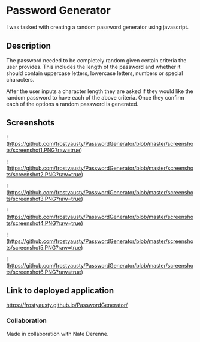 # Password Generator

I was tasked with creating a random password generator using javascript. 

## Description

The password needed to be completely random given certain criteria the user provides. This includes the length of the password and whether it should contain uppercase letters, lowercase letters, numbers or special characters. 

After the user inputs a character length they are asked if they would like the random password to have each of the above criteria. Once they confirm each of the options a random password is generated. 

## Screenshots 

!(https://github.com/frostyausty/PasswordGenerator/blob/master/screenshots/screenshot1.PNG?raw=true)

!(https://github.com/frostyausty/PasswordGenerator/blob/master/screenshots/screenshot2.PNG?raw=true)

!(https://github.com/frostyausty/PasswordGenerator/blob/master/screenshots/screenshot3.PNG?raw=true)

!(https://github.com/frostyausty/PasswordGenerator/blob/master/screenshots/screenshot4.PNG?raw=true)

!(https://github.com/frostyausty/PasswordGenerator/blob/master/screenshots/screenshot5.PNG?raw=true)

!(https://github.com/frostyausty/PasswordGenerator/blob/master/screenshots/screenshot6.PNG?raw=true)


## Link to deployed application

https://frostyausty.github.io/PasswordGenerator/

### Collaboration

Made in collaboration with Nate Derenne.